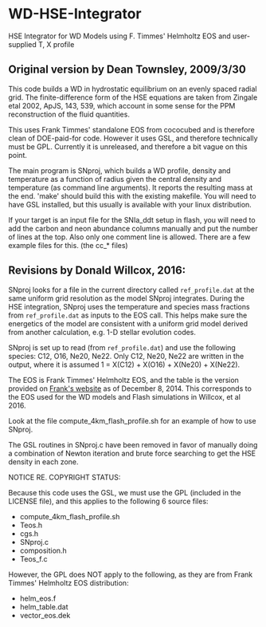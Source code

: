 # WD-HSE-Integrator

HSE Integrator for WD Models using F. Timmes' Helmholtz EOS and user-supplied T, X profile


## Original version by Dean Townsley, 2009/3/30

This code builds a WD in hydrostatic equilibrium on an evenly spaced radial
grid.  The finite-difference form of the HSE equations are taken from Zingale
etal 2002, ApJS, 143, 539, which account in some sense for the PPM
reconstruction of the fluid quantities.

This uses Frank Timmes' standalone EOS from cococubed and is therefore clean
of DOE-paid-for code.  However it uses GSL, and therefore technically must be
GPL.  Currently it is unreleased, and therefore a bit vague on this point.

The main program is SNproj, which builds a WD profile, density and temperature
as a function of radius given the central density and temperature (as command
line arguments).  It reports the resulting mass at the end.  'make' should
build this with the existing makefile.  You will need to have GSL installed,
but this usually is available with your linux distribution.

If your target is an input file for the SNIa_ddt setup in flash, you will
need to add the carbon and neon abundance columns manually and put the number
of lines at the top.  Also only one comment line is allowed.  There are a few
example files for this.  (the cc_* files)

## Revisions by Donald Willcox, 2016:

SNproj looks for a file in the current directory called
`ref_profile.dat` at the same uniform grid resolution as the model
SNproj integrates. During the HSE integration, SNproj uses the
temperature and species mass fractions from `ref_profile.dat` as inputs
to the EOS call. This helps make sure the energetics of the model are
consistent with a uniform grid model derived from another calculation,
e.g. 1-D stellar evolution codes.

SNproj is set up to read (from `ref_profile.dat`) and use the following
species: C12, O16, Ne20, Ne22. Only C12, Ne20, Ne22 are written in the
output, where it is assumed 1 = X(C12) + X(O16) + X(Ne20) + X(Ne22).

The EOS is Frank Timmes' Helmholtz EOS, and the table is the version
provided on [Frank's website](http://cococubed.asu.edu) as of December
8, 2014. This corresponds to the EOS used for the WD models and Flash
simulations in Willcox, et al 2016.

Look at the file compute_4km_flash_profile.sh for an example of how to
use SNproj.

The GSL routines in SNproj.c have been removed in favor of manually doing a
combination of Newton iteration and brute force searching to get the
HSE density in each zone.

NOTICE RE. COPYRIGHT STATUS:

Because this code uses the GSL, we must use the GPL (included in the
LICENSE file), and this applies to the following 6 source files:

- compute_4km_flash_profile.sh
- Teos.h
- cgs.h
- SNproj.c
- composition.h
- Teos_f.c

However, the GPL does NOT apply to the following, as they are from
Frank Timmes' Helmholtz EOS distribution:

- helm_eos.f
- helm_table.dat
- vector_eos.dek